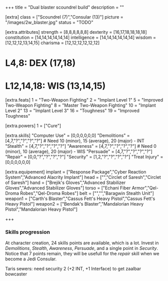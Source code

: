 +++
title       = "Dual blaster scoundrel build"
description = ""

[extra]
class       = ["Scoundrel (7)","Consular (13)"]
picture     = "/images/2w_blaster.jpg"
status      = "TODO"

  [extra.attributes]
  strength     = [8,8,8,8,8,8]
  dexterity    = [16,17,18,18,18,18]
  constitution = [14,14,14,14,14,14]
  intelligence = [14,14,14,14,14,14]
  wisdom       = [12,12,12,13,14,15]
  charisma     = [12,12,12,12,12,12]
  # L4,8: DEX (17,18)
  # L12,14,18: WIS (13,14,15)

  [extra.feats]
  1  = "Two-Weapon Fighting"
  2  = "Implant Level 1"
  5  = "Improved Two-Weapon Fighting"
  8  = "Master Two-Weapon Fighting"
  10 = "Implant Level 2"
  13 = "Implant Level 3"
  16 = "Toughness"
  19 = "Improved Toughness"

  [extra.powers]
  1  = ["Cure"]

  [extra.skills]
  "Computer Use"  = [0,0,0,0,0,0]
  "Demolitions"   = [4,7,"?","?","?","?"] # Need 10 (minor), 15 (average), 20 (major) - INT
  "Stealth"       = [4,7,"?","?","?","?"]
  "Awareness"     = [4,7,"?","?","?","?"] # Need 0 (minor), 10 (average), 20 (major) - WIS
  "Persuade"      = [4,7,"?","?","?","?"]
  "Repair"        = [0,0,"?","?","?","?"]
  "Security"      = [1,2,"?","?","?","?"]
  "Treat Injury"  = [0,0,0,0,0,0]

  [extra.equipement]
  implant   = ["Response Package","Cyber Reaction System","Advanced Alacrity Implant"]
  head      = ["","Circlet of Saresh","Circlet of Saresh"]
  hand      = ["Brejik's Gloves","Advanced Stabilizer Gloves","Advanced Stabilizer Gloves"]
  torso     = ["Echani Fiber Armor","Qel-Droma Robes","Qel-Droma Robes"]
  belt      = ["","","Baragwin Stealth Unit"]
  weapon1   = ["Carth's Blaster","Cassus Fett's Heavy Pistol","Cassus Fett's Heavy Pistol"]
  weapon2   = ["Bendak's Blaster","Mandalorian Heavy Pistol","Mandalorian Heavy Pistol"]

+++

<h3 class="title is-4">Skills progression</h3>

<div class="block">At character creation, 24 skills points are available, which is a lot. Invest in <em>Demolitions</em>, <em>Stealth</em>, <em>Awareness</em>, <em>Persuade</em>, and a single point in <em>Security</em>. Notice that 7 points remain, they will be usefull for the <em>repair</em> skill when we become a Jedi Consular. </div>

Taris sewers: need security 2 (+2 INT, +1 Interface) to get zaalbar bowcaster